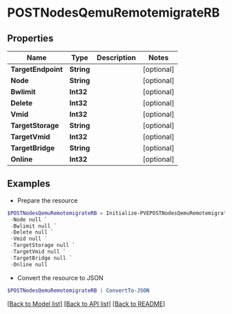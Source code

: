 # POSTNodesQemuRemotemigrateRB
## Properties

Name | Type | Description | Notes
------------ | ------------- | ------------- | -------------
**TargetEndpoint** | **String** |  | [optional] 
**Node** | **String** |  | [optional] 
**Bwlimit** | **Int32** |  | [optional] 
**Delete** | **Int32** |  | [optional] 
**Vmid** | **Int32** |  | [optional] 
**TargetStorage** | **String** |  | [optional] 
**TargetVmid** | **Int32** |  | [optional] 
**TargetBridge** | **String** |  | [optional] 
**Online** | **Int32** |  | [optional] 

## Examples

- Prepare the resource
```powershell
$POSTNodesQemuRemotemigrateRB = Initialize-PVEPOSTNodesQemuRemotemigrateRB  -TargetEndpoint null `
 -Node null `
 -Bwlimit null `
 -Delete null `
 -Vmid null `
 -TargetStorage null `
 -TargetVmid null `
 -TargetBridge null `
 -Online null
```

- Convert the resource to JSON
```powershell
$POSTNodesQemuRemotemigrateRB | ConvertTo-JSON
```

[[Back to Model list]](../README.md#documentation-for-models) [[Back to API list]](../README.md#documentation-for-api-endpoints) [[Back to README]](../README.md)

